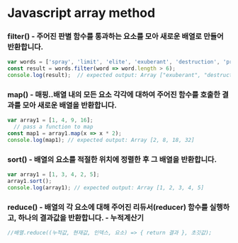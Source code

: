 # Javascript array method 

### filter() - 주어진 판별 함수를 통과하는 요소를 모아 새로운 배열로 만들어 반환합니다.
```javascript
var words = ['spray', 'limit', 'elite', 'exuberant', 'destruction', 'present'];
const result = words.filter(word => word.length > 6);
console.log(result);  // expected output: Array ["exuberant", "destruction", "present"]
```

### map() - 매핑..배열 내의 모든 요소 각각에 대하여 주어진 함수를 호출한 결과를 모아 새로운 배열을 반환합니다.
```javascript
var array1 = [1, 4, 9, 16];
  // pass a function to map
const map1 = array1.map(x => x * 2);
console.log(map1); // expected output: Array [2, 8, 18, 32]
```

### sort() - 배열의 요소를 적절한 위치에 정렬한 후 그 배열을 반환합니다.
```javascript
var array1 = [1, 3, 4, 2, 5];
array1.sort();
console.log(array1); // expected output: Array [1, 2, 3, 4, 5]
```

### reduce() - 배열의 각 요소에 대해 주어진 리듀서(reducer) 함수를 실행하고, 하나의 결과값을 반환합니다. - 누적계산기
```javascript
//배열.reduce((누적값, 현재값, 인덱스, 요소) => { return 결과 }, 초깃값); 

```